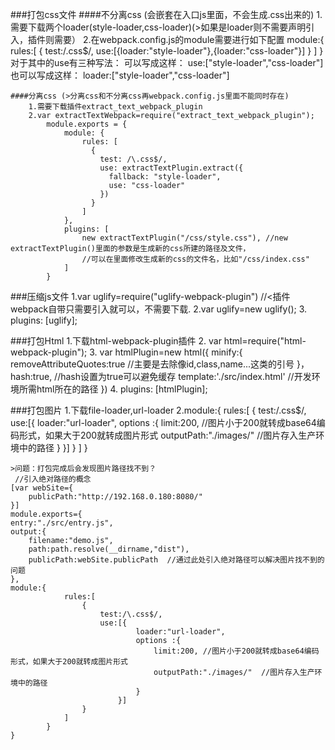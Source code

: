 ###打包css文件
	####不分离css (会嵌套在入口js里面，不会生成.css出来的)
		1.需要下载两个loader(style-loader,css-loader)(>如果是loader则不需要声明引入，插件则需要）
		2.在webpack.config.js的module需要进行如下配置
				module:{
					rules:[
						{
							test:/\.css$/,
							use:[{loader:"style-loader"},{loader:"css-loader"}]
						}
					]
				}
			对于其中的use有三种写法：
			可以写成这样：		use:["style-loader","css-loader"]
			也可以写成这样： loader:["style-loader","css-loader"]
	
	####分离css (>分离css和不分离css再webpack.config.js里面不能同时存在)
		1.需要下载插件extract_text_webpack_plugin
		2.var extractTextWebpack=require("extract_text_webpack_plugin");
			module.exports = {
				module: {
					rules: [
					  {
						test: /\.css$/,
						use: extractTextPlugin.extract({
						  fallback: "style-loader",
						  use: "css-loader"
						})
					  }
					]
				},
			    plugins: [
					new extractTextPlugin("/css/style.css"), //new extractTextPlugin()里面的参数是生成新的css所建的路径及文件，
					//可以在里面修改生成新的css的文件名，比如"/css/index.css"
				]
			}
			
###压缩js文件
	1.var uglify=require("uglify-webpack-plugin")  //<插件webpack自带只需要引入就可以，不需要下载.
	2.var uglify=new uglify();
	3.  plugins: [uglify];
	
###打包Html
	1.下载html-webpack-plugin插件
	2. var html=require("html-webpack-plugin");
	3.  var htmlPlugin=new html({
		minify:{
			removeAttributeQuotes:true //主要是去除像id,class,name...这类的引号
		}，
		hash:true,  //hash设置为true可以避免缓存
		template:'./src/index.html'  //开发环境所需html所在的路径
	})
	4. plugins: [htmlPlugin];
	
###打包图片
    1.下载file-loader,url-loader
	2.module:{
				rules:[
					{
						test:/\.css$/,
						use:[{
								loader:"url-loader",
								options :{
									limit:200, //图片小于200就转成base64编码形式，如果大于200就转成图片形式
									outputPath:"./images/"  //图片存入生产环境中的路径
								}
							}]
					}
				]
			}
			
	>问题：打包完成后会发现图片路径找不到？
	 //引入绝对路径的概念          
	[var webSite={
		publicPath:"http://192.168.0.180:8080/"
	}]  
	module.exports={
    entry:"./src/entry.js",
    output:{
        filename:"demo.js",
        path:path.resolve(__dirname,"dist"),
        publicPath:webSite.publicPath  //通过此处引入绝对路径可以解决图片找不到的问题
    },
	module:{
				rules:[
					{
						test:/\.css$/,
						use:[{
								loader:"url-loader",
								options :{
									limit:200, //图片小于200就转成base64编码形式，如果大于200就转成图片形式
									outputPath:"./images/"  //图片存入生产环境中的路径
								}
							}]
					}
				]
			}
	}		
	
	
	
	
	